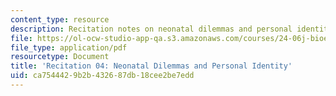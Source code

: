```yaml
---
content_type: resource
description: Recitation notes on neonatal dilemmas and personal identity.
file: https://ol-ocw-studio-app-qa.s3.amazonaws.com/courses/24-06j-bioethics-spring-2009/ca7544429b2b432687db18cee2be7edd_MIT24_06Js09_rec04.pdf
file_type: application/pdf
resourcetype: Document
title: 'Recitation 04: Neonatal Dilemmas and Personal Identity'
uid: ca754442-9b2b-4326-87db-18cee2be7edd
---
```

